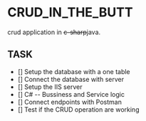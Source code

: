 # CRUD_IN_THE_BUTT
crud application in ~~c-sharp~~java.

## TASK

- [] Setup the database with a one table
- [] Connect the database with server
- [] Setup the IIS server
- [] C# -- Bussiness and Service logic
- [] Connect endpoints with Postman
- [] Test if the CRUD operation are working
